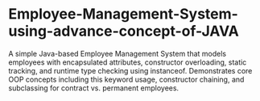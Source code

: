 # Employee-Management-System-using-advance-concept-of-JAVA
A simple Java-based Employee Management System that models employees with encapsulated attributes, constructor overloading, static tracking, and runtime type checking using instanceof. Demonstrates core OOP concepts including this keyword usage, constructor chaining, and subclassing for contract vs. permanent employees.

